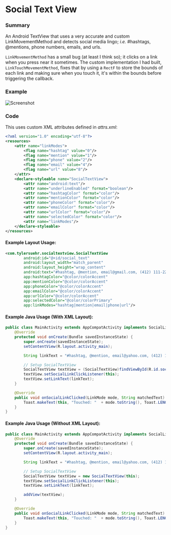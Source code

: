 # Social Text View
### Summary
An Android TextView that uses a very accurate and custom LinkMovementMethod and detects social
media lingo; *i.e.* #hashtags, @mentions, phone numbers, emails, and urls.

`LinkMovementMethod` has a small bug (at least I think so); it clicks on a link when
you press near it sometimes. The custom implementation I had built, `LinkTouchMovementMethod`, 
fixes that by using a `RectF` to store the bounds of each link and
making sure when you touch it, it's within the bounds before triggering the callback.

### Example
![Screenshot](https://github.com/tylersuehr7/socialtextview/blob/master/img_example.png "Screenshot")

### Code
This uses custom XML attributes defined in *attrs.xml*:
```xml
<?xml version="1.0" encoding="utf-8"?>
<resources>
    <attr name="linkModes">
        <flag name="hashtag" value="0"/>
        <flag name="mention" value="1"/>
        <flag name="phone" value="2"/>
        <flag name="email" value="4"/>
        <flag name="url" value="8"/>
    </attr>
    <declare-styleable name="SocialTextView">
        <attr name="android:text"/>
        <attr name="underlineEnabled" format="boolean"/>
        <attr name="hashtagColor" format="color"/>
        <attr name="mentionColor" format="color"/>
        <attr name="phoneColor" format="color"/>
        <attr name="emailColor" format="color"/>
        <attr name="urlColor" format="color"/>
        <attr name="selectedColor" format="color"/>
        <attr name="linkModes"/>
    </declare-styleable>
</resources>
```
#### Example Layout Usage:
```xml
<com.tylersuehr.socialtextview.SocialTextView
        android:id="@+id/social_text"
        android:layout_width="match_parent"
        android:layout_height="wrap_content"
        android:text="#hashtag, @mention, email@gmail.com, (412) 111-2222, http://www.url.com"
        app:hashtagColor="@color/colorAccent"
        app:mentionColor="@color/colorAccent"
        app:phoneColor="@color/colorAccent"
        app:emailColor="@color/colorAccent"
        app:urlColor="@color/colorAccent"
        app:selectedColor="@color/colorPrimary"
        app:linkModes="hashtag|mention|email|phone|url"/>
```
#### Example Java Usage (With XML Layout):
```java
public class MainActivity extends AppCompatActivity implements SocialLinkClickListener {
    @Override
    protected void onCreate(Bundle savedInstanceState) {
        super.onCreate(savedInstanceState);
        setContentView(R.layout.activity_main);

        String linkText = "#hashtag, @mention, email@yahoo.com, (412) 111-2222, http://www.url.net";

        // Setup SocialTextView
        SocialTextView textView = (SocialTextView)findViewById(R.id.social_text);
        textView.setSocialLinkClickListener(this);
        textView.setLinkText(linkText);
    }

    @Override
    public void onSocialLinkClicked(LinkMode mode, String matchedText) {
        Toast.makeText(this, "Touched: "  + mode.toString(), Toast.LENGTH_SHORT).show();
    }
}
```
#### Example Java Usage (Without XML Layout):
```java
public class MainActivity extends AppCompatActivity implements SocialLinkClickListener {
    @Override
    protected void onCreate(Bundle savedInstanceState) {
        super.onCreate(savedInstanceState);
        setContentView(R.layout.activity_main);

        String linkText = "#hashtag, @mention, email@yahoo.com, (412) 111-2222, http://www.url.net";

        // Setup SocialTextView
        SocialTextView textView = new SocialTextView(this);
        textView.setSocialLinkClickListener(this);
        textView.setLinkText(linkText);

        addView(textView);
    }

    @Override
    public void onSocialLinkClicked(LinkMode mode, String matchedText) {
        Toast.makeText(this, "Touched: "  + mode.toString(), Toast.LENGTH_SHORT).show();
    }
}
```
